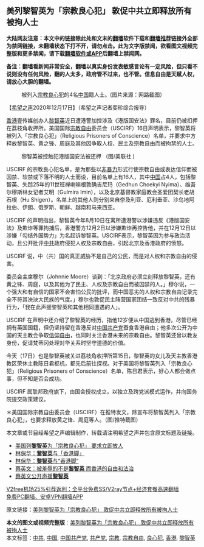  <h2>美列黎智英为「宗教良心犯」 敦促中共立即释放所有被拘人士</h2> <p class="notice"><b>大陆网友注意：本文中的链接除此处和文末的<a href="https://github.com/bannedbook/fanqiang" >翻墙</a>软件下载和<a href="https://github.com/killgcd/justmysocks/blob/master/README.md">翻墙推荐</a>链接外全部为禁网链接，未翻墙状态下打不开，请勿点击。此为文字版禁闻，欲看图文视频完整版和更多禁闻，请下载<a href="https://github.com/bannedbook/fanqiang">翻墙软件或APP</a>后翻墙上禁闻网。</p><p>备注：翻墙看新闻非常安全，翻墙以真实身份发表敏感言论有一定风险，但只看不说则没有任何风险，翻的人太多，政府管不过来，也不管。信息自由是天赋人权，请放心大胆的翻墙。</b></p>  <div class="entry"> <figure><figcaption>被列入<a href="https://www.bannedbook.org/bnews/tag/%e5%ae%97%e6%95%99/" class="st_tag internal_tag" rel="tag" title="标签 宗教 下的日志">宗教</a><a href="https://www.bannedbook.org/bnews/tag/%E8%89%AF%E5%BF%83%E7%8A%AF/" class="st_tag internal_tag" rel="tag" title="标签 良心犯 下的日志">良心犯</a>的4名<a href="https://www.bannedbook.org/bnews/tag/%E4%B8%AD%E5%9B%BD/" class="st_tag internal_tag" rel="tag" title="标签 中国 下的日志">中国</a>籍人士。(图片来源：网路截图）</figcaption></figure> <p>【<span class='wp_keywordlink_affiliate'><a href="https://www.soundofhope.org" title="希望之声" target="_blank">希望之声</a></span>2020年12月17日】（希望之声记者斐珍综合报导）</p> <p><a href="https://www.bannedbook.org/bnews/tag/%e9%a6%99%e6%b8%af/" class="st_tag internal_tag" rel="tag" title="标签 香港 下的日志">香港</a>壹传媒创办人<a href="https://www.bannedbook.org/bnews/tag/%e9%bb%8e%e6%99%ba%e8%8b%b1/" class="st_tag internal_tag" rel="tag" title="标签 黎智英 下的日志">黎智英</a>近日遭港警加控涉及《港版国安法》罪名，目前仍被扣押在荔枝角收押所。美国国际<a href="https://www.bannedbook.org/bnews/tag/%e5%ae%97%e6%95%99%e8%87%aa%e7%94%b1/" class="st_tag internal_tag" rel="tag" title="标签 宗教自由 下的日志">宗教自由</a>委员会（USCIRF）16日声明表示，黎智英将被列入「宗教良心犯」（Religious Prisoners of Conscience）名单，并要求中方释放黎智英、黄之锋、周庭及其他因争取人权、民主及宗教自由而被拘禁的人士。</p> <figure><figcaption>黎智英被控触犯港版国安法被还柙 （图/美联社 )</figcaption></figure> <p>USCIRF 的宗教良心犯名单，是为那些以<span class='wp_keywordlink'><a href="https://www.bannedbook.org/forum2/topic6313.html" title="《非暴力不合作运动丛书》" target="_blank">非暴力</a></span>形式行使宗教自由或表达信仰而被囚禁、软禁或下落不明的人士而设，目前名单上有16人，其中<span class='wp_keywordlink_affiliate'><a href="https://www.bannedbook.org/" title="中国" target="_blank">中国</a></span>占4人，包括黎智英、失踪25年的11世班禅喇嘛根敦确吉尼玛（Gedhun Choekyi Nyima）、维吾尔穆斯林女记者艾明（Gulmira Imin），以及北京基督教家庭教会圣爱团契长老胡石根（Hu Shigen）。名单上的其他人则分别来自奈及利亚、厄利垂亚、沙乌地阿拉伯、伊朗、俄罗斯、朝鲜、越南和马来西亚。</p>  <p>USCIRF 的声明指出，黎智英今年8月10日在寓所遭港警以涉嫌违反《港版国安法》及欺诈等罪拘捕后，香港警方12月2日以涉嫌欺诈再控告他，并在12月12日以涉嫌「勾结外国势力」为名起诉黎智英。USCIRF表示，黎智英因为参与政治活动，且公开批评<a href="https://www.bannedbook.org/bnews/tag/%e4%b8%ad%e5%85%b1/" class="st_tag internal_tag" rel="tag" title="标签 中共 下的日志">中共</a>政府侵犯人权及宗教自由，引起北京及香港政府的愤怒。</p> <p>USCIRF 说，中（共）国的真正威胁不是自己的公民，而是对人权和宗教自由的侵害。</p> <p>委员会主席穆尔（Johnnie Moore）谈到：「北京政府必须立刻释放黎智英，还有黄之锋、周庭，以及其他为了民主、人权及宗教自由而被囚禁的人。」穆尔说，一个强大和有自信的国家不会害怕公民的批评，而中国恶劣的人权和宗教自由记录完全不符其泱泱大民族的气度。」穆尔也敦促民主阵营国家团结一致反对中共的残暴行为，「我在此声援黎智英和其他相同遭遇的人」。</p>  <p>USCIRF 在声明中还介绍了黎智英的经历，指他12岁便从中国逃到香港，尽管已经拥有英国国籍，但仍坚持留在香港反对<a href="https://www.bannedbook.org/bnews/tag/%e4%b8%ad%e5%9b%bd%e5%85%b1%e4%ba%a7%e5%85%9a/" class="st_tag internal_tag" rel="tag" title="标签 中国共产党 下的日志">中国共产党</a>蚕食香港自由；他多次公开为中国的天主教会争取<span class='wp_keywordlink'><a href="https://www.bannedbook.org/forum11/topic307.html" title="禁片：在中国宗教信仰自由吗？" target="_blank">信仰自由</a></span>，也同时关注香港未来的宗教自由。黎智英还曾以教友身份，促请梵蒂冈处理对华关系时坚守道德的价值。</p> <p>今天（17日）也是黎智英被关进荔枝角收押所第15日，黎智英的女儿及天主教香港教区荣休主教陈日君枢机，都先后前往探视。对于美国将黎智英列入「宗教良心犯」（Religious Prisoners of Conscience）名单，陈日君表示，好心人都会做点事，但不知是否会成功。</p> <p>USCIRF 属联邦政府旗下，由国会授权成立，以独立及跨党派模式运作，并向国务院提交政策建议。</p>  <p></p> <p>＊美国国际宗教自由委员会（USCIRF）在推特发文，除宣布将黎智英列入「宗教良心犯」，也要求释放黄之锋、周庭等人。（图/推特截图）</p> <p>本文章或节目经希望之声编辑制作，转载请注明希望之声并包含原文标题及链接。</p>  <ul class='op-related-articles' title='相关阅读'> <li><a href='https://www.bannedbook.org/bnews/headline/20201217/1449745.html' target='_blank'>美国列<b>黎智英</b>为「宗教良心犯」 要求立即放人</a></li> <li><a href='https://www.bannedbook.org/bnews/baitai/20201217/1449637.html' target='_blank'>林保华：<b>黎智英</b>与「香港脚」</a></li> <li><a href='https://www.bannedbook.org/bnews/comments/20201217/1449504.html' target='_blank'>林保华：<b>黎智英</b>与“香港脚”</a></li> <li><a href='https://www.bannedbook.org/bnews/comments/20201217/1449409.html' target='_blank'>蔡英文：被羞辱的不是<b>黎智英</b> 而香港的自由和法治</a></li> <li><a href='https://www.bannedbook.org/bnews/baitai/20201217/1449287.html' target='_blank'>蔡英文公开声援<b>黎智英</b></a></li> </ul> <p class="texttj"> <a href="https://github.com/bannedbook/fanqiang/wiki/V2ray%E6%9C%BA%E5%9C%BA" target="_blank">V2free机场25%引荐返利：全平台免费SS/V2ray节点+经济套餐高速翻墙</a><br/> <a href="https://github.com/bannedbook/fanqiang/wiki/%E7%A6%81%E9%97%BB%E7%BD%91%E5%AE%89%E5%8D%93%E7%BF%BB%E5%A2%99%E6%96%B0%E9%97%BBAPP" target="_blank">免费PC翻墙、安卓VPN翻墙APP</a></p><p>原文链接：<a class="src_link"  href="https://www.soundofhope.org/post/454534" target="_blank">美列黎智英为「宗教良心犯」 敦促中共立即释放所有被拘人士</a></p><a name='sharetosocial'></a>       <div><b>本文的图文或视频完整版</b>：<a href='https://www.bannedbook.org/bnews/comments/20201217/1449753.html'>美列黎智英为「宗教良心犯」 敦促中共立即释放所有被拘人士</a></div>  </div><!--END ENTRY--> <div class="postfooter"> <div>本文标签：<a href="https://www.bannedbook.org/bnews/tag/%e4%b8%ad%e5%85%b1/" rel="tag">中共</a>, <a href="https://www.bannedbook.org/bnews/tag/%E4%B8%AD%E5%9B%BD/" rel="tag">中国</a>, <a href="https://www.bannedbook.org/bnews/tag/%e4%b8%ad%e5%9b%bd%e5%85%b1%e4%ba%a7%e5%85%9a/" rel="tag">中国共产党</a>, <a href="https://www.bannedbook.org/bnews/tag/%e5%85%b1%e4%ba%a7%e5%85%9a/" rel="tag">共产党</a>, <a href="https://www.bannedbook.org/bnews/tag/%e5%ae%97%e6%95%99/" rel="tag">宗教</a>, <a href="https://www.bannedbook.org/bnews/tag/%e5%ae%97%e6%95%99%e8%87%aa%e7%94%b1/" rel="tag">宗教自由</a>, <a href="https://www.bannedbook.org/bnews/tag/%E8%89%AF%E5%BF%83%E7%8A%AF/" rel="tag">良心犯</a>, <a href="https://www.bannedbook.org/bnews/tag/%e9%a6%99%e6%b8%af/" rel="tag">香港</a>, <a href="https://www.bannedbook.org/bnews/tag/%e9%bb%8e%e6%99%ba%e8%8b%b1/" rel="tag">黎智英</a></div>  </div><!--END POSTFOOTER--> 
